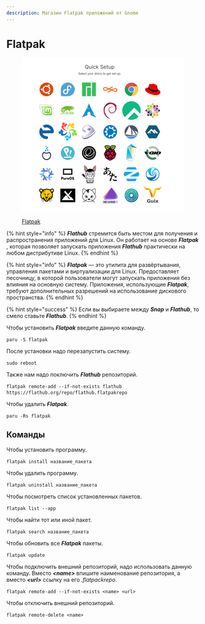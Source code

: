 ```yaml
---
description: Магазин Flatpak приложений от Gnome
---
```


# Flatpak

<figure><img src="../../.gitbook/assets/image (4).png" alt=""><figcaption><p><a href="https://flatpak.org/setup/">Flatpak</a></p></figcaption></figure>

{% hint style="info" %}
_**Flathub**_ стремится быть местом для получения и распространения приложений для Linux. Он работает на основе _**Flatpak**_ , которая позволяет запускать приложения _**Flathub**_ практически на любом дистрибутиве Linux.
{% endhint %}

{% hint style="info" %}
_**Flatpak**_ — это утилита для развёртывания, управления пакетами и виртуализации для Linux. Предоставляет песочницу, в которой пользователи могут запускать приложения без влияния на основную систему. Приложения, использующие _**Flatpak**_, требуют дополнительных разрешений на использование дискового пространства.
{% endhint %}

{% hint style="success" %}
Если вы выбираете между _**Snap**_ и _**Flathub**_, то смело ставьте _**Flathub**_.
{% endhint %}

Чтобы установить _**Flatpak**_ введите данную команду.

```shell
paru -S flatpak
```

После установки надо перезапустить систему.

```shell
sudo reboot
```

Также нам надо поключить _**Flathub**_ репозиторий.

```shell
flatpak remote-add --if-not-exists flathub https://flathub.org/repo/flathub.flatpakrepo
```

Чтобы удалить _**Flatpak**_.

```shell
paru -Rs flatpak
```

## Команды

Чтобы установить программу.

```shell
flatpak install название_пакета
```

Чтобы удалить программу.

```shell
flatpak uninstall название_пакета
```

Чтобы  посмотреть список установленных пакетов.

```shell
flatpak list --app
```

Чтобы найти тот или иной пакет.

```shell
flatpak search название_пакета
```

Чтобы обновить все _**Flatpak**_ пакеты.

```shell
flatpak update
```

Чтобы подключить внешний репозиторий, надо использовать данную команду. Вместо _**\<name>**_ впишите наименование репозитория, а вместо _**\<url>**_ ссылку на его _.flatpackrepo_.

```shell
flatpak remote-add --if-not-exists <name> <url>
```

Чтобы отключить внешний репозиторий.

```shell
flatpak remote-delete <name>
```
